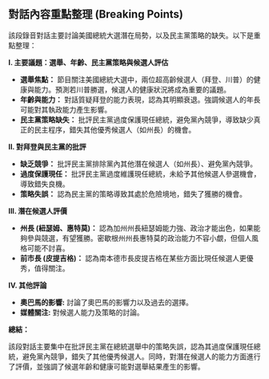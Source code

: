 ## 對話內容重點整理 (Breaking Points)

該段錄音對話主要討論美國總統大選潛在局勢，以及民主黨策略的缺失。以下是重點整理：

**I. 主要議題：選舉、年齡、民主黨策略與候選人評估**

*   **選舉焦點：** 節目關注美國總統大選中，兩位超高齡候選人（拜登、川普）的健康與能力。預測若川普勝選，候選人的健康狀況將成為重要的議題。
*   **年齡與能力：** 對話質疑拜登的能力表現，認為其明顯衰退。強調候選人的年長可能對其執政能力產生影響。
*   **民主黨策略缺失：** 批評民主黨過度保護現任總統，避免黨內競爭，導致缺少真正的民主程序，錯失其他優秀候選人（如州長）的機會。

**II. 對拜登與民主黨的批評**

*   **缺乏競爭：** 批評民主黨排除黨內其他潛在候選人（如州長）、避免黨內競爭。
*   **過度保護現任：** 批評民主黨過度維護現任總統，未給予其他候選人參選機會，導致錯失良機。
*   **策略失誤：** 認為民主黨的策略導致其處於危險境地，錯失了獲勝的機會。

**III. 潛在候選人評價**

*   **州長 (紐瑟姆、惠特莫)：** 認為加州州長紐瑟姆能力強、政治才能出色，如果能夠參與競選，有望獲勝。密歇根州州長惠特莫的政治能力不容小覷，但個人風格可能不討喜。
*   **前市長 (皮提吉格)：** 認為南本德市長皮提吉格在某些方面比現任候選人更優秀，值得關注。

**IV. 其他評論**

*   **奧巴馬的影響:** 討論了奧巴馬的影響力以及過去的選擇。
*   **媒體關注:** 對候選人能力及策略的討論。

**總結：**

該段對話主要集中在批評民主黨在總統選舉中的策略失誤，認為其過度保護現任總統，避免黨內競爭，錯失了其他優秀候選人。同時，對潛在候選人的能力方面進行了評價，並強調了候選年齡和健康可能對選舉結果產生的影響。